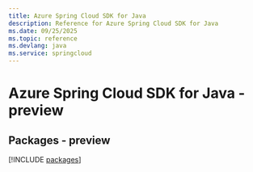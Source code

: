 ```yaml
---
title: Azure Spring Cloud SDK for Java
description: Reference for Azure Spring Cloud SDK for Java
ms.date: 09/25/2025
ms.topic: reference
ms.devlang: java
ms.service: springcloud
---
```

# Azure Spring Cloud SDK for Java - preview
## Packages - preview
[!INCLUDE [packages](spring-cloud-index.md)]